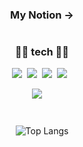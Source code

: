 
<!--
**xlr10/xlr10** is a ✨ _special_ ✨ repository because its `README.md` (this file) appears on your GitHub profile.

Here are some ideas to get you started:

- 🔭 I’m currently working on ...
- 🌱 I’m currently learning ...
- 👯 I’m looking to collaborate on ...
- 🤔 I’m looking for help with ...
- 💬 Ask me about ...
- 📫 How to reach me: ...
- 😄 Pronouns: ...
- ⚡ Fun fact: ...
-->

<div align=center>
<h3>My Notion -> </h3>
  
#
<h3> 🧑‍🔧 tech 🧑‍🔧 </h3>
 
<p><img src="https://img.shields.io/badge/JavaScript-gray?style=flat&logo=JavaScript&logoColor=F7DF1E"/>&nbsp;&nbsp;<img src="https://img.shields.io/badge/Java-007396?style=flat&logo=Java&logoColor=white"/>&nbsp;&nbsp;<img src="https://img.shields.io/badge/Python-white?style=flat&logo=Python&logoColor=#3776AB"/>&nbsp;&nbsp;<img src="https://img.shields.io/badge/MySQL-f1d8d9?style=flat&logo=MySQL&logoColor=4479A1"/>&nbsp;&nbsp;</p>
<p><img src="https://img.shields.io/badge/Notion-b4f5bd?style=flat&logo=Notion&logoColor=black"/>&nbsp;&nbsp;<imgsrc="https://img.shields.io/badge/GitHub-gray?style=flat&logo=GitHub&logoColor=black"/>&nbsp;&nbsp;</p>
 
  
#
![Top Langs](https://github-readme-stats.vercel.app/api/top-langs/?username=xlr10&layout=compact&theme=tokyonight)
</div>
